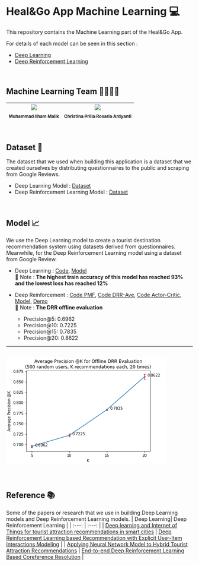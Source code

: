 # Heal&Go App Machine Learning 💻

This repository contains the Machine Learning part of the Heal&Go App.

For details of each model can be seen in this section :
- [Deep Learning](https://github.com/C22-PS165-Heal-Go/HnG-MachineLearning/tree/main/deep%20learning#deep-learning)
- [Deep Reinforcement Learning]()
<br>

## Machine Learning Team 🧍‍♂️🧍‍♀️
| [<img src="https://avatars.githubusercontent.com/u/79507977?v=4" width="75px;"/><br /><sub>Muhammad Ilham Malik</sub>](https://github.com/ilhamMalik51)<br /> | [<img src="https://avatars.githubusercontent.com/u/79434910?s=400&u=261666d21e81cac49b09bfc6e2f0869bb96de0de&v=4" width="75px;"/><br /><sub>Christina Prilla Rosaria Ardyanti</sub>](https://github.com/prillarosaria)<br /> | 
| :---: | :---: |
<br>

## Dataset 💾
The dataset that we used when building this application is a dataset that we created ourselves by distributing questionnaires to the public and scraping from Google Reviews.
- Deep Learning Model : [Dataset](https://github.com/C22-PS165-Heal-Go/HnG-MachineLearning/blob/main/deep%20learning/dataset/questionnaire_dataset3.csv)
- Deep Reinforcement Learning Model : [Dataset](https://github.com/C22-PS165-Heal-Go/HnG-MachineLearning/blob/main/Deep%20Reinforcement%20Learning%20(DRR)/dataset_RL/Dataset_RL_Full.csv)
<br>

## Model 📈
We use the Deep Learning model to create a tourist destination recommendation system using datasets derived from questionnaires. Meanwhile, for the Deep Reinforcement Learning model using a dataset from Google Review.

- Deep Learning : [Code](https://github.com/C22-PS165-Heal-Go/HnG-MachineLearning/blob/main/deep%20learning/dl_model.ipynb), [Model](https://github.com/C22-PS165-Heal-Go/HnG-MachineLearning/tree/main/deep%20learning/model)\
📝 Note : **The highest train accuracy of this model has reached 93% and the lowest loss has reached 12%**

- Deep Reinforcement : [Code PMF](https://github.com/C22-PS165-Heal-Go/HnG-MachineLearning/blob/main/Deep%20Reinforcement%20Learning%20(DRR)/PMF_TensorFlow.ipynb), [Code DRR-Ave](https://github.com/C22-PS165-Heal-Go/HnG-MachineLearning/blob/main/Deep%20Reinforcement%20Learning%20(DRR)/DRR_Ave_Models_Tensorflow.ipynb), [Code Actor-Critic](https://github.com/C22-PS165-Heal-Go/HnG-MachineLearning/blob/main/Deep%20Reinforcement%20Learning%20(DRR)/Actor_Network_Tensorflow.ipynb), [Model](https://github.com/C22-PS165-Heal-Go/HnG-MachineLearning/blob/main/Deep%20Reinforcement%20Learning%20(DRR)/model.py), [Demo](https://github.com/C22-PS165-Heal-Go/HnG-MachineLearning/blob/main/Deep%20Reinforcement%20Learning%20(DRR)/WorkFlow.py)\
📝 Note : **The DRR offline evaluation**
  - Precision@5: 0.6962
  - Precision@10: 0.7225
  - Precision@15: 0.7835
  - Precision@20: 0.8622

---
![](https://github.com/C22-PS165-Heal-Go/HnG-MachineLearning/blob/main/img/drr_eval.png)
---

<br>

## Reference 📚
Some of the papers or research that we use in building Deep Learning models and Deep Reinforcement Learning models.
| Deep Learning| Deep Reinforcement Learning |
| :---: | :---: |
| [Deep learning and Internet of Things for tourist attraction recommendations in smart cities](https://link.springer.com/article/10.1007/s00521-021-06872-0) | [Deep Reinforcement Learning based Recommendation with Explicit User-Item Interactions Modeling](https://arxiv.org/pdf/1810.12027.pdf) |
| [Applying Neural Network Model to Hybrid Tourist Attraction Recommendations](https://ejournals.umn.ac.id/index.php/TI/article/view/339) | [End-to-end Deep Reinforcement Learning Based Coreference Resolution](https://aclanthology.org/P19-1064.pdf) |

